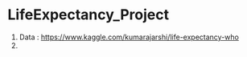 # LifeExpectancy_Project

1. Data : https://www.kaggle.com/kumarajarshi/life-expectancy-who
2. 




